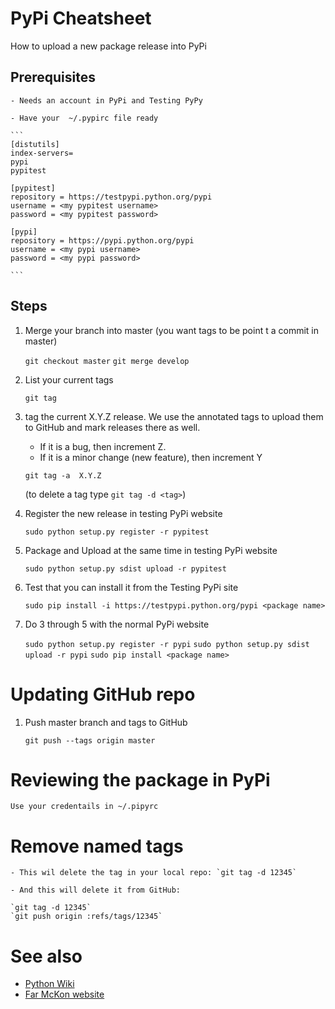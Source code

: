 # PyPi Cheatsheet

How to upload a new package release into PyPi

## Prerequisites

	- Needs an account in PyPi and Testing PyPy

	- Have your  ~/.pypirc file ready

	```
	[distutils]
	index-servers=
    pypi
    pypitest

	[pypitest]
	repository = https://testpypi.python.org/pypi
	username = <my pypitest username>
	password = <my pypitest password>

	[pypi]
	repository = https://pypi.python.org/pypi
	username = <my pypi username>
	password = <my pypi password>

	```

## Steps

1. Merge your branch into master
  (you want tags to be point t a commit in master)

	`git checkout master`
	`git merge develop`

2. List your current tags

	`git tag`


3. tag the current X.Y.Z release. We use the annotated tags
to upload them to GitHub and mark releases there as well.

	- If it is a bug, then increment Z. 
	- If it is a minor change (new feature), then increment Y
	
	`git tag -a  X.Y.Z`

	(to delete a tag type `git tag -d <tag>`)

4. Register the new release in testing PyPi website

	`sudo python setup.py register -r pypitest`
	
5. Package and Upload at the same time in testing PyPi website

	`sudo python setup.py sdist upload -r pypitest`

6. Test that you can install it from the Testing PyPi site

	`sudo pip install -i https://testpypi.python.org/pypi <package name>`

7. Do 3 through 5 with the normal PyPi website

	`sudo python setup.py register -r pypi` 
	`sudo python setup.py sdist upload -r pypi`
	`sudo pip install <package name>`

# Updating GitHub repo

1. Push master branch and tags to GitHub

	`git push --tags origin master`

# Reviewing the package in PyPi

	Use your credentails in ~/.pipyrc

# Remove named tags 

	- This wil delete the tag in your local repo: `git tag -d 12345`

	- And this will delete it from GitHub: 
	
	`git tag -d 12345`
	`git push origin :refs/tags/12345`

# See also

- [Python Wiki](https://wiki.python.org/moin/TestPyPI)
- [Far McKon website](http://www.farmckon.net/tag/testpypi/)

